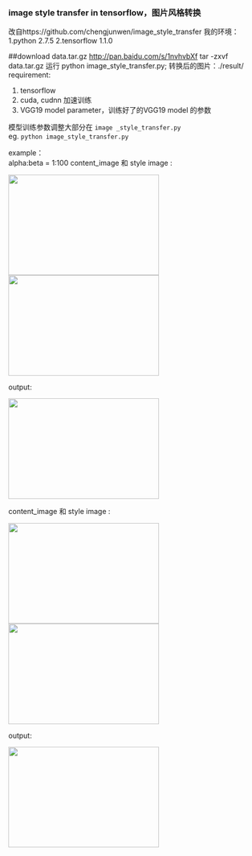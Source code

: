 
### image style transfer in tensorflow，图片风格转换
改自https://github.com/chengjunwen/image_style_transfer
我的环境：
1.python 2.7.5
2.tensorflow 1.1.0

##download data.tar.gz
http://pan.baidu.com/s/1nvhvbXf
tar -zxvf data.tar.gz
运行 python image_style_transfer.py;
转换后的图片：./result/
requirement:   

1. tensorflow  
2. cuda, cudnn 加速训练   
3. VGG19 model parameter，训练好了的VGG19 model 的参数  

模型训练参数调整大部分在 `image _style_transfer.py`    
eg. `python image_style_transfer.py`  

example：  
alpha:beta = 1:100
content_image 和 style image :       
<p><img src="http://i1156.photobucket.com/albums/p568/chengjunwen/image%20style%20transfer/resized_content1_zpsj53o8ogq.jpg" width="300" height="200"><img src="http://i1156.photobucket.com/albums/p568/chengjunwen/image%20style%20transfer/resized_stylehh_zpskjo0hdyl.jpg" height="200" width="300"></p>  
output:  	
<p><img src="http://i1156.photobucket.com/albums/p568/chengjunwen/image%20style%20transfer/mixed_image_5000_zps9o7uxqpm.png" width=300 height=200></p>   
content_image 和 style image :       
<p><img src="http://i1156.photobucket.com/albums/p568/chengjunwen/image%20style%20transfer/resized_content1_zpsj53o8ogq.jpg" width="300" height="200"><img src="http://i1156.photobucket.com/albums/p568/chengjunwen/image%20style%20transfer/resized_style3_zpsftnh3fi4.jpg" height="200" width="300"></p>  
output:  	
<p><img src="http://i1156.photobucket.com/albums/p568/chengjunwen/image%20style%20transfer/2_1_zpswyz5oqpj.png" width=300 height=200></p>  

